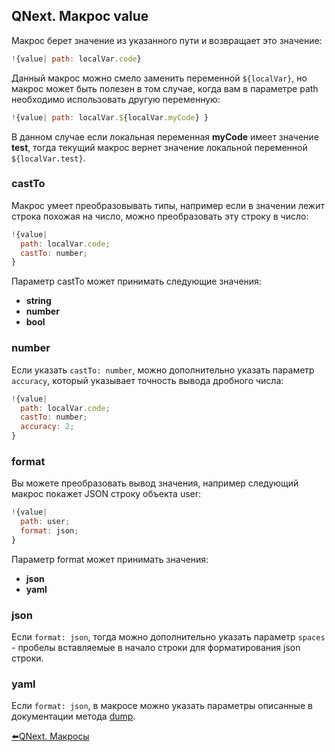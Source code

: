 ## QNext. Макрос value

Макрос  берет значение из указанного пути и возвращает это значение:
```js 
!{value| path: localVar.code}
```

Данный макрос можно смело заменить переменной `${localVar}`, но макрос может быть полезен в том случае, когда вам в параметре path необходимо использовать другую переменную:
```js 
!{value| path: localVar.${localVar.myCode} }
```

В данном случае если локальная переменная **myCode** имеет значение **test**, тогда текущий макрос вернет значение локальной переменной `${localVar.test}`.
### castTo

Макрос умеет преобразовывать типы, например если в значении лежит строка похожая на число, можно преобразовать эту строку в число:
```js 
!{value|
  path: localVar.code;
  castTo: number;
}
```

Параметр castTo может принимать следующие значения:
* **string**
* **number**
* **bool**
### number

Если указать `castTo: number`, можно дополнительно указать параметр `accuracy`, который указывает точность вывода дробного числа:
```js 
!{value|
  path: localVar.code;
  castTo: number;
  accuracy: 2;
}
```


### format

Вы можете преобразовать вывод значения, например следующий макрос покажет JSON строку объекта user:
```js 
!{value|
  path: user;
  format: json;
}
```

Параметр format может принимать значения:
* **json**
* **yaml** 
### json

Если `format: json`, тогда можно дополнительно указать параметр `spaces` - пробелы вставляемые в начало строки для форматирования json строки.
### yaml

Если `format: json`, в макросе можно указать параметры описанные в документации метода [dump](https://www.npmjs.com/package/js-yaml).





[⬅️QNext. Макросы](/docs-test/macros)
  


